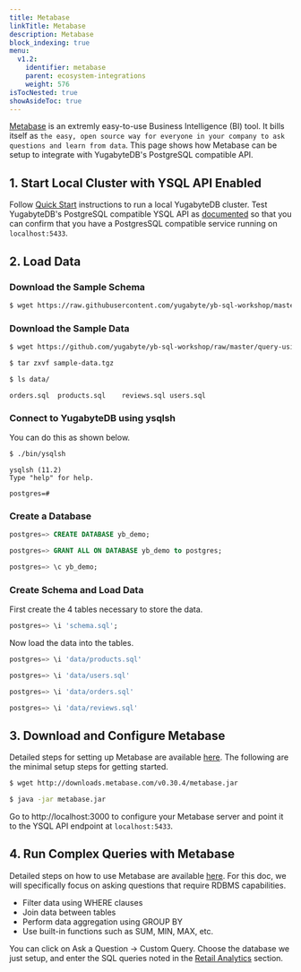 ```yaml
---
title: Metabase
linkTitle: Metabase
description: Metabase
block_indexing: true
menu:
  v1.2:
    identifier: metabase
    parent: ecosystem-integrations
    weight: 576
isTocNested: true
showAsideToc: true
---
```


[Metabase](https://www.metabase.com/) is an extremly easy-to-use Business Intelligence (BI) tool. It bills itself as `the easy, open source way for everyone in your company to ask questions and learn from data`. This page shows how Metabase can be setup to integrate with YugabyteDB's PostgreSQL compatible API.

## 1. Start Local Cluster with YSQL API Enabled

Follow [Quick Start](../../../quick-start/) instructions to run a local YugabyteDB cluster. Test YugabyteDB's PostgreSQL compatible YSQL API as [documented](../../../quick-start/test-postgresql/) so that you can confirm that you have a PostgresSQL compatible service running on `localhost:5433`. 

## 2. Load Data

### Download the Sample Schema

```sh
$ wget https://raw.githubusercontent.com/yugabyte/yb-sql-workshop/master/query-using-bi-tools/schema.sql
```

### Download the Sample Data

```sh
$ wget https://github.com/yugabyte/yb-sql-workshop/raw/master/query-using-bi-tools/sample-data.tgz
```

```sh
$ tar zxvf sample-data.tgz
```

```sh
$ ls data/
```

```
orders.sql	products.sql	reviews.sql	users.sql
```

### Connect to YugabyteDB using ysqlsh

You can do this as shown below.

```sh
$ ./bin/ysqlsh
```

```
ysqlsh (11.2)
Type "help" for help.

postgres=#
```

### Create a Database

```sql
postgres=> CREATE DATABASE yb_demo;
```

```sql
postgres=> GRANT ALL ON DATABASE yb_demo to postgres;
```

```sql
postgres=> \c yb_demo;
```

### Create Schema and Load Data

First create the 4 tables necessary to store the data.

```sql
postgres=> \i 'schema.sql';
```

Now load the data into the tables.

```sql
postgres=> \i 'data/products.sql'
```

```sql
postgres=> \i 'data/users.sql'
```

```sql
postgres=> \i 'data/orders.sql'
```

```sql
postgres=> \i 'data/reviews.sql'
```

## 3. Download and Configure Metabase

Detailed steps for setting up Metabase are available [here](https://www.metabase.com/docs/latest/setting-up-metabase.html). The following are the minimal setup steps for getting started.

```sh
$ wget http://downloads.metabase.com/v0.30.4/metabase.jar
```

```sh
$ java -jar metabase.jar
```

Go to http://localhost:3000 to configure your Metabase server and point it to the YSQL API endpoint at `localhost:5433`.

## 4. Run Complex Queries with Metabase

Detailed steps on how to use Metabase are available [here](https://www.metabase.com/docs/latest/getting-started.html). For this doc, we will specifically focus on asking questions that require RDBMS capabilities.

- Filter data using WHERE clauses
- Join data between tables
- Perform data aggregation using GROUP BY
- Use built-in functions such as SUM, MIN, MAX, etc.

You can click on Ask a Question -> Custom Query. Choose the database we just setup, and enter the SQL queries noted in the [Retail Analytics](../../realworld-apps/retail-analytics/) section.
